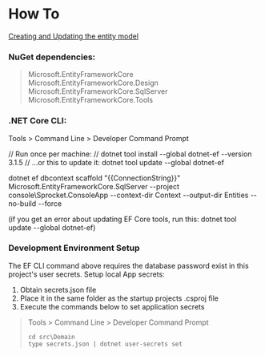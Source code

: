 ﻿# How To

[Creating and Updating the entity model](https://www.learnentityframeworkcore.com/walkthroughs/existing-database)

### NuGet dependencies:

> Microsoft.EntityFrameworkCore
> Microsoft.EntityFrameworkCore.Design
> Microsoft.EntityFrameworkCore.SqlServer
> Microsoft.EntityFrameworkCore.Tools

### .NET Core CLI:

Tools > Command Line > Developer Command Prompt

// Run once per machine:
// dotnet tool install --global dotnet-ef --version 3.1.5
// ...or this to update it: dotnet tool update --global dotnet-ef

dotnet ef dbcontext scaffold "{{ConnectionString}}" Microsoft.EntityFrameworkCore.SqlServer --project console\Sprocket.ConsoleApp --context-dir Context --output-dir Entities --no-build --force

(if you get an error about updating EF Core tools, run this: dotnet tool update --global dotnet-ef)

### Development Environment Setup

The EF CLI command above requires the database password exist in this project's user secrets. Setup local App secrets:

1. Obtain secrets.json file
2. Place it in the same folder as the startup projects .csproj file
3. Execute the commands below to set application secrets

> Tools > Command Line > Developer Command Prompt
>
> ```
> cd src\Domain
> type secrets.json | dotnet user-secrets set
> ```